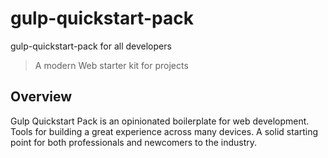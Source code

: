 # gulp-quickstart-pack
gulp-quickstart-pack for all developers

>  A modern Web starter kit for projects


## Overview

Gulp Quickstart Pack is an opinionated boilerplate for web development. Tools for building a great experience across many devices. A solid starting point for both professionals and newcomers to the industry.
